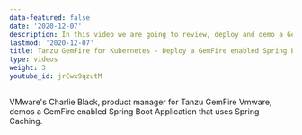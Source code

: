 ```yaml
---
data-featured: false
date: '2020-12-07'
description: In this video we are going to review, deploy and demo a GemFire enabled Spring Boot Application that uses Spring Caching.     
lastmod: '2020-12-07'
title: Tanzu GemFire for Kubernetes - Deploy a GemFire enabled Spring Boot App
type: videos
weight: 3
youtube_id: jrCwx9qzutM
---
```


VMware's Charlie Black, product manager for Tanzu GemFire Vmware, demos a GemFire enabled Spring Boot Application that uses Spring Caching.  